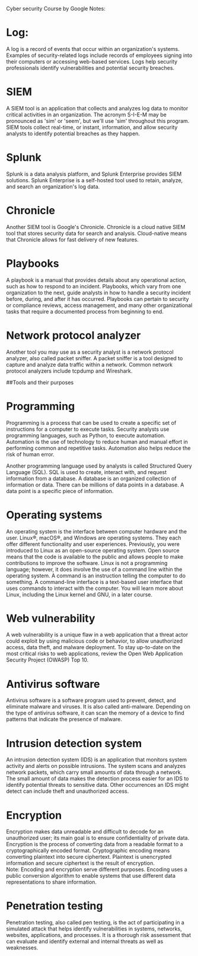 Cyber security Course by Google Notes:

# Log: 
A log is a record of events that occur within an organization's systems. Examples of security-related logs include records of employees signing into their computers or accessing web-based services. Logs help security professionals identify vulnerabilities and potential security breaches.

# SIEM
A SIEM tool is an application that collects and analyzes log data to monitor critical activities in an organization. The acronym S-I-E-M may be pronounced as 'sim' or 'seem', but we'll use 'sim' throughout this program. SIEM tools collect real-time, or instant, information, and allow security analysts to identify potential breaches as they happen.

# Splunk
Splunk is a data analysis platform, and Splunk Enterprise provides SIEM solutions. Splunk Enterprise is a self-hosted tool used to retain, analyze, and search an organization's log data.

# Chronicle
Another SIEM tool is Google's Chronicle. Chronicle is a cloud native SIEM tool that stores security data for search and analysis. Cloud-native means that Chronicle allows for fast delivery of new features.

# Playbooks
A playbook is a manual that provides details about any operational action, such as how to respond to an incident. Playbooks, which vary from one organization to the next, guide analysts in how to handle a security incident before, during, and after it has occurred. Playbooks can pertain to security or compliance reviews, access management, and many other organizational tasks that require a documented process from beginning to end.

# Network protocol analyzer 
Another tool you may use as a security analyst is a network protocol analyzer, also called packet sniffer. A packet sniffer is a tool designed to capture and analyze data traffic within a network. Common network protocol analyzers include tcpdump and Wireshark.

##Tools and their purposes

# Programming 
Programming is a process that can be used to create a specific set of instructions for a computer to execute tasks. Security analysts use programming languages, such as Python, to execute automation. Automation is the use of technology to reduce human and manual effort in performing common and repetitive tasks. Automation also helps reduce the risk of human error.

Another programming language used by analysts is called Structured Query Language (SQL). SQL is used to create, interact with, and request information from a database. A database is an organized collection of information or data. There can be millions of data points in a database. A data point is a specific piece of information. 

# Operating systems
An operating system is the interface between computer hardware and the user. Linux®, macOS®, and Windows are operating systems. They each offer different functionality and user experiences. 
Previously, you were introduced to Linux as an open-source operating system. Open source means that the code is available to the public and allows people to make contributions to improve the software. Linux is not a programming language; however, it does involve the use of a command line within the operating system. A command is an instruction telling the computer to do something. A command-line interface is a text-based user interface that uses commands to interact with the computer. You will learn more about Linux, including the Linux kernel and GNU, in a later course.

# Web vulnerability
A web vulnerability is a unique flaw in a web application that a threat actor could exploit by using malicious code or behavior, to allow unauthorized access, data theft, and malware deployment.
To stay up-to-date on the most critical risks to web applications, review the Open Web Application Security Project (OWASP) Top 10.

# Antivirus software
Antivirus software is a software program used to prevent, detect, and eliminate malware and viruses. It is also called anti-malware. Depending on the type of antivirus software, it can scan the memory of a device to find patterns that indicate the presence of malware. 

# Intrusion detection system 
An intrusion detection system (IDS) is an application that monitors system activity and alerts on possible intrusions. The system scans and analyzes network packets, which carry small amounts of data through a network. The small amount of data makes the detection process easier for an IDS to identify potential threats to sensitive data. Other occurrences an IDS might detect can include theft and unauthorized access.

# Encryption
Encryption makes data unreadable and difficult to decode for an unauthorized user; its main goal is to ensure confidentiality of private data. Encryption is the process of converting data from a readable format to a cryptographically encoded format. Cryptographic encoding means converting plaintext into secure ciphertext. Plaintext is unencrypted information and secure ciphertext is the result of encryption.  
Note: Encoding and encryption serve different purposes. Encoding uses a public conversion algorithm to enable systems that use different data representations to share information.    

# Penetration testing 
Penetration testing, also called pen testing, is the act of participating in a simulated attack that helps identify vulnerabilities in systems, networks, websites, applications, and processes. It is a thorough risk assessment that can evaluate and identify external and internal threats as well as weaknesses.

